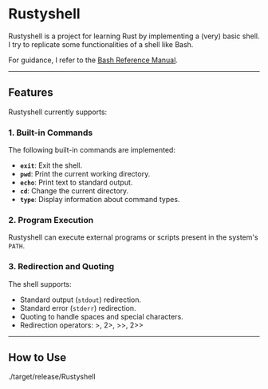 # Rustyshell

Rustyshell is a project for learning Rust by implementing a (very) basic shell.  
I try to replicate some functionalities of a shell like Bash.  

For guidance, I refer to the [Bash Reference Manual](https://www.gnu.org/software/bash/manual/bash.html).

---

## Features

Rustyshell currently supports:

### 1. Built-in Commands
The following built-in commands are implemented:
- **`exit`**: Exit the shell.
- **`pwd`**: Print the current working directory.
- **`echo`**: Print text to standard output.
- **`cd`**: Change the current directory.
- **`type`**: Display information about command types.

### 2. Program Execution
Rustyshell can execute external programs or scripts present in the system's `PATH`.

### 3. Redirection and Quoting
The shell supports:
- Standard output (`stdout`) redirection.
- Standard error (`stderr`) redirection.
- Quoting to handle spaces and special characters.
- Redirection operators:  >, 2>, >>, 2>>

---

## How to Use

./target/release/Rustyshell
